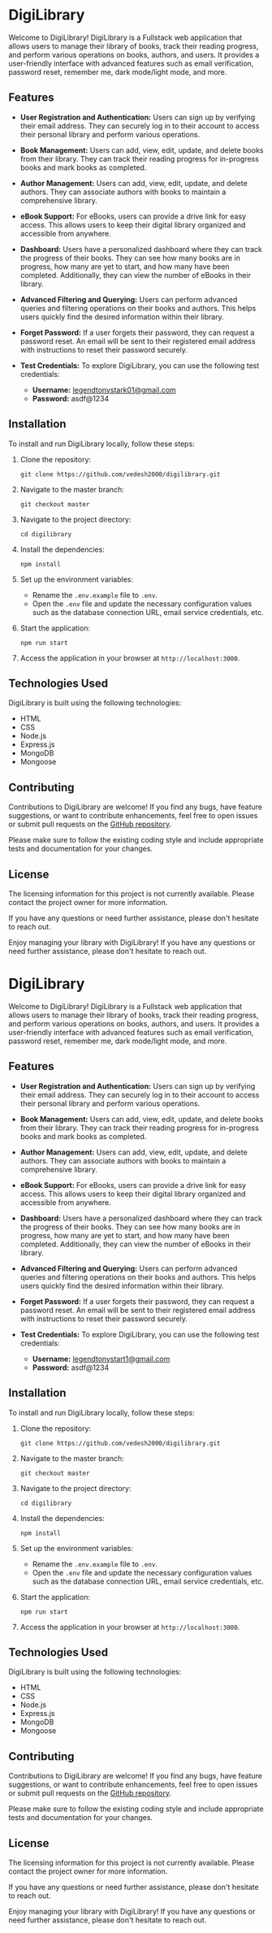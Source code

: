 # DigiLibrary

Welcome to DigiLibrary! DigiLibrary is a Fullstack web application that allows users to manage their library of books, track their reading progress, and perform various operations on books, authors, and users. It provides a user-friendly interface with advanced features such as email verification, password reset, remember me, dark mode/light mode, and more.

## Features

- **User Registration and Authentication:** Users can sign up by verifying their email address. They can securely log in to their account to access their personal library and perform various operations.

- **Book Management:** Users can add, view, edit, update, and delete books from their library. They can track their reading progress for in-progress books and mark books as completed.

- **Author Management:** Users can add, view, edit, update, and delete authors. They can associate authors with books to maintain a comprehensive library.

- **eBook Support:** For eBooks, users can provide a drive link for easy access. This allows users to keep their digital library organized and accessible from anywhere.

- **Dashboard:** Users have a personalized dashboard where they can track the progress of their books. They can see how many books are in progress, how many are yet to start, and how many have been completed. Additionally, they can view the number of eBooks in their library.

- **Advanced Filtering and Querying:** Users can perform advanced queries and filtering operations on their books and authors. This helps users quickly find the desired information within their library.

- **Forget Password:** If a user forgets their password, they can request a password reset. An email will be sent to their registered email address with instructions to reset their password securely.

- **Test Credentials:** To explore DigiLibrary, you can use the following test credentials:

  - **Username:** legendtonystark01@gmail.com
  - **Password:** asdf@1234

## Installation

To install and run DigiLibrary locally, follow these steps:

1. Clone the repository:
   ```
   git clone https://github.com/vedesh2000/digilibrary.git
   ```

2. Navigate to the master branch:
   ```
   git checkout master
   ```

3. Navigate to the project directory:
   ```
   cd digilibrary
   ```

4. Install the dependencies:
   ```
   npm install
   ```

5. Set up the environment variables:
   - Rename the `.env.example` file to `.env`.
   - Open the `.env` file and update the necessary configuration values such as the database connection URL, email service credentials, etc.

5. Start the application:
   ```
   npm run start
   ```

6. Access the application in your browser at `http://localhost:3000`.

## Technologies Used

DigiLibrary is built using the following technologies:

- HTML
- CSS
- Node.js
- Express.js
- MongoDB
- Mongoose

## Contributing

Contributions to DigiLibrary are welcome! If you find any bugs, have feature suggestions, or want to contribute enhancements, feel free to open issues or submit pull requests on the [GitHub repository](https://github.com/vedesh2000/digilibrary).

Please make sure to follow the existing coding style and include appropriate tests and documentation for your changes.

## License
The licensing information for this project is not currently available. Please contact the project owner for more information.

If you have any questions or need further assistance, please don't hesitate to reach out.

Enjoy managing your library with DigiLibrary! If you have any questions or need further assistance, please don't hesitate to reach out.
# DigiLibrary

Welcome to DigiLibrary! DigiLibrary is a Fullstack web application that allows users to manage their library of books, track their reading progress, and perform various operations on books, authors, and users. It provides a user-friendly interface with advanced features such as email verification, password reset, remember me, dark mode/light mode, and more.

## Features

- **User Registration and Authentication:** Users can sign up by verifying their email address. They can securely log in to their account to access their personal library and perform various operations.

- **Book Management:** Users can add, view, edit, update, and delete books from their library. They can track their reading progress for in-progress books and mark books as completed.

- **Author Management:** Users can add, view, edit, update, and delete authors. They can associate authors with books to maintain a comprehensive library.

- **eBook Support:** For eBooks, users can provide a drive link for easy access. This allows users to keep their digital library organized and accessible from anywhere.

- **Dashboard:** Users have a personalized dashboard where they can track the progress of their books. They can see how many books are in progress, how many are yet to start, and how many have been completed. Additionally, they can view the number of eBooks in their library.

- **Advanced Filtering and Querying:** Users can perform advanced queries and filtering operations on their books and authors. This helps users quickly find the desired information within their library.

- **Forget Password:** If a user forgets their password, they can request a password reset. An email will be sent to their registered email address with instructions to reset their password securely.

- **Test Credentials:** To explore DigiLibrary, you can use the following test credentials:

  - **Username:** legendtonystart1@gmail.com
  - **Password:** asdf@1234

## Installation

To install and run DigiLibrary locally, follow these steps:

1. Clone the repository:
   ```
   git clone https://github.com/vedesh2000/digilibrary.git
   ```

2. Navigate to the master branch:
   ```
   git checkout master
   ```

3. Navigate to the project directory:
   ```
   cd digilibrary
   ```

4. Install the dependencies:
   ```
   npm install
   ```

5. Set up the environment variables:
   - Rename the `.env.example` file to `.env`.
   - Open the `.env` file and update the necessary configuration values such as the database connection URL, email service credentials, etc.

5. Start the application:
   ```
   npm run start
   ```

6. Access the application in your browser at `http://localhost:3000`.

## Technologies Used

DigiLibrary is built using the following technologies:

- HTML
- CSS
- Node.js
- Express.js
- MongoDB
- Mongoose

## Contributing

Contributions to DigiLibrary are welcome! If you find any bugs, have feature suggestions, or want to contribute enhancements, feel free to open issues or submit pull requests on the [GitHub repository](https://github.com/vedesh2000/digilibrary).

Please make sure to follow the existing coding style and include appropriate tests and documentation for your changes.

## License
The licensing information for this project is not currently available. Please contact the project owner for more information.

If you have any questions or need further assistance, please don't hesitate to reach out.

Enjoy managing your library with DigiLibrary! If you have any questions or need further assistance, please don't hesitate to reach out.
